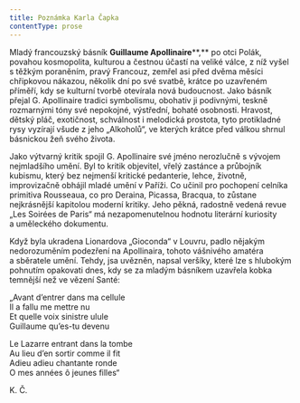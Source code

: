 ```yaml
---
title: Poznámka Karla Čapka
contentType: prose
---
```


Mladý francouzský básník **Guillaume Apollinaire****,** po otci Polák, povahou kosmopolita, kulturou a čestnou účastí na veliké válce, z níž vyšel s těžkým poraněním, pravý Francouz, zemřel asi před dvěma měsíci chřipkovou nákazou, několik dní po své svatbě, krátce po uzavřeném příměří, kdy se kulturní tvorbě otevírala nová budoucnost. Jako básník přejal G. Apollinaire tradici symbolismu, obohativ ji podivnými, teskně rozmarnými tóny své nepokojné, výstřední, bohaté osobnosti. Hravost, dětský pláč, exotičnost, schválnost i melodická prostota, tyto protikladné rysy vyzírají všude z jeho „Alkoholů“, ve kterých krátce před válkou shrnul básnickou žeň svého života.

Jako výtvarný kritik spojil G. Apollinaire své jméno nerozlučně s vývojem nejmladšího umění. Byl to kritik objevitel, vřelý zastánce a průbojník kubismu, který bez nejmenší kritické pedanterie, lehce, životně, improvizačně obhájil mladé umění v Paříži. Co učinil pro pochopení celníka primitiva Rousseaua, co pro Deraina, Picassa, Bracqua, to zůstane nejkrásnější kapitolou moderní kritiky. Jeho pěkná, radostně vedená revue „Les Soirées de Paris“ má nezapomenutelnou hodnotu literární kuriosity a uměleckého dokumentu.

Když byla ukradena Lionardova „Gioconda“ v Louvru, padlo nějakým nedorozuměním podezření na Apollinaira, tohoto vášnivého amatéra a sběratele umění. Tehdy, jsa uvězněn, napsal veršíky, které lze s hlubokým pohnutím opakovati dnes, kdy se za mladým básníkem uzavřela kobka temnější než ve vězení Santé:

„Avant d’entrer dans ma cellule  
Il a fallu me mettre nu  
Et quelle voix sinistre ulule  
Guillaume qu’es-tu devenu

Le Lazarre entrant dans la tombe  
Au lieu d’en sortir comme il fit  
Adieu adieu chantante ronde  
O mes années ô jeunes filles“

K. Č.
